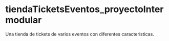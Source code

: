 # tiendaTicketsEventos_proyectoIntermodular
Una tienda de tickets de varios eventos con diferentes caracteristicas.
